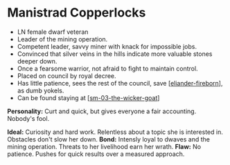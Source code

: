 # Manistrad Copperlocks

- LN female dwarf veteran
- Leader of the mining operation.
- Competent leader, savvy miner with knack for impossible jobs.
- Convinced that silver veins in the hills indicate more valuable stones deeper down.
- Once a fearsome warrior, not afraid to fight to maintain control.
- Placed on council by royal decree.
- Has little patience, sees the rest of the council, save [[eliander-fireborn]], as dumb yokels.
- Can be found staying at [[sm-03-the-wicker-goat]]


**Personality:** Curt and quick, but gives everyone a fair accounting. Nobody's fool.

**Ideal:** Curiosity and hard work. Relentless about a topic she is interested in. Obstacles don't slow her down.
**Bond:** Intensly loyal to dwaves and the mining operation. Threats to her livelihood earn her wrath.
**Flaw:** No patience. Pushes for quick results over a measured approach.

[//begin]: # "Autogenerated link references for markdown compatibility"
[eliander-fireborn]: eliander-fireborn "Eliander Fireborn"
[sm-03-the-wicker-goat]: sm-03-the-wicker-goat "The Wicker Goat"
[//end]: # "Autogenerated link references"